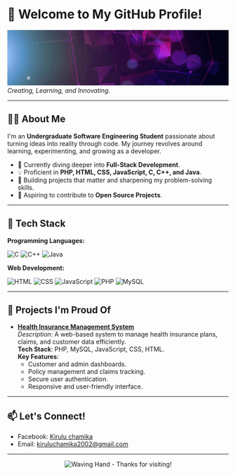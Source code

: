 # 👋 Welcome to My GitHub Profile!

![banner](https://github.com/kiruluchamika/kiruluchamika/blob/main/banner.gif) 
*Creating, Learning, and Innovating.*

---

## 👩‍💻 About Me

I'm an **Undergraduate Software Engineering Student** passionate about turning ideas into reality through code. My journey revolves around learning, experimenting, and growing as a developer.

- 🌱 Currently diving deeper into **Full-Stack Development**.
- 💡 Proficient in **PHP, HTML, CSS, JavaScript, C, C++, and Java**.
- 🚀 Building projects that matter and sharpening my problem-solving skills.
- 🎯 Aspiring to contribute to **Open Source Projects**.

---

## 🚀 Tech Stack

**Programming Languages:**

![C](https://img.shields.io/badge/-C-00599C?style=flat-square&logo=c&logoColor=white)
![C++](https://img.shields.io/badge/-C++-00599C?style=flat-square&logo=cplusplus&logoColor=white)
![Java](https://img.shields.io/badge/-Java-007396?style=flat-square&logo=java&logoColor=white)

**Web Development:**

![HTML](https://img.shields.io/badge/-HTML5-E34F26?style=flat-square&logo=html5&logoColor=white)
![CSS](https://img.shields.io/badge/-CSS3-1572B6?style=flat-square&logo=css3&logoColor=white)
![JavaScript](https://img.shields.io/badge/-JavaScript-F7DF1E?style=flat-square&logo=javascript&logoColor=black)
![PHP](https://img.shields.io/badge/-PHP-777BB4?style=flat-square&logo=php&logoColor=white)
![MySQL](https://img.shields.io/badge/-MySQL-4479A1?style=flat-square&logo=mysql&logoColor=white)

---

## 🌟 Projects I'm Proud Of  

- **[Health Insurance Management System](https://github.com/kiruluchamika/SLIIT-IWT-Project-2024)**  
  *Description*: A web-based system to manage health insurance plans, claims, and customer data efficiently.  
  **Tech Stack**: PHP, MySQL, JavaScript, CSS, HTML.  
  **Key Features**:  
  - Customer and admin dashboards.  
  - Policy management and claims tracking.  
  - Secure user authentication.  
  - Responsive and user-friendly interface.  

---


## 📫 Let's Connect!

- Facebook: [Kirulu chamika](https://www.facebook.com/kirulu.chamika?mibextid=ZbWKwL)
- Email: [kiruluchamika2002@gmail.com](mailto:kiruluchamika2002@gmail.com)

---

<p align="center">
  <img src="https://media.giphy.com/media/hvRJCLFzcasrR4ia7z/giphy.gif" width="100" alt="Waving Hand - Thanks for visiting!"/>
</p>



